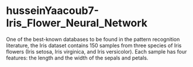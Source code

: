# husseinYaacoub7-Iris_Flower_Neural_Network
One of the best-known databases to be found in the pattern recognition literature, the Iris dataset contains 150 samples from three species of Iris flowers (Iris setosa, Iris virginica, and Iris versicolor). Each sample has four features: the length and the width of the sepals and petals.
